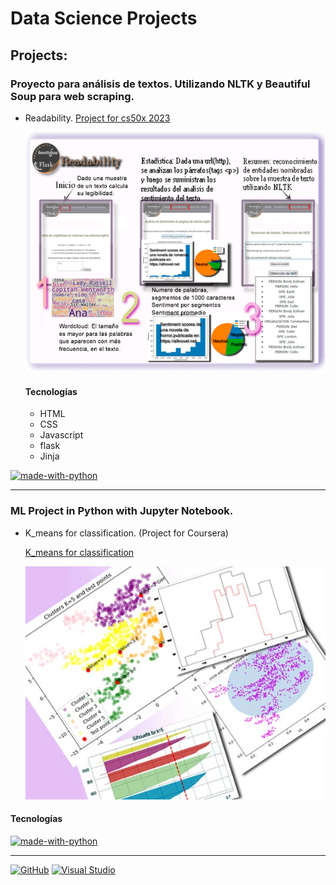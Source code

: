 # Data Science Projects

## Projects:

### Proyecto para análisis de textos. Utilizando NLTK y Beautiful Soup para web scraping.

+ Readability.
  [Project for cs50x 2023](/../../../../CS50/blob/project/README.md)

   ![Readability_imagen](/images/image5.png)
  
  #### Tecnologías
  + HTML
  + CSS
  + Javascript
  + flask
  + Jinja
 
 [![made-with-python](https://img.shields.io/badge/Made%20with-Python-1f425f.svg)](https://www.python.org/)
   
* * *

### ML Project in Python with Jupyter Notebook.

+ K_means for classification. (Project for Coursera)

  [K_means for classification](K_means_project.ipynb)

 
    ![Bank-note dataset with 5 clusters.](/images/image3.jpg)

#### Tecnologías

[![made-with-python](https://img.shields.io/badge/Made%20with-Python-1f425f.svg)](https://www.python.org/)


* * *

[![GitHub](https://badgen.net/badge/icon/github?icon=github&label)](https://github.com)
[![Visual Studio](https://badgen.net/badge/icon/visualstudio?icon=visualstudio&label)](https://visualstudio.microsoft.com)

<!--
**irenediaz1974/irenediaz1974** is a ✨ _special_ ✨ repository because its `README.md` (this file) appears on your GitHub profile.

Here are some ideas to get you started:

- 🔭 I’m currently working on ...
- 🌱 I’m currently learning ...
- 👯 I’m looking to collaborate on ...
- 🤔 I’m looking for help with ...
- 💬 Ask me about ...
- 📫 How to reach me: ...
- 😄 Pronouns: ...
- ⚡ Fun fact: ...
-->
